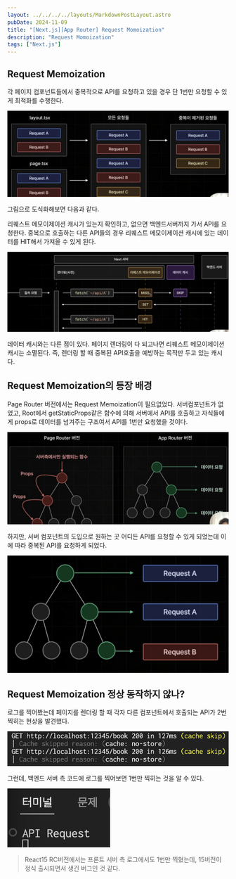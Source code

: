 ```yaml
---
layout: ../../../../layouts/MarkdownPostLayout.astro
pubDate: 2024-11-09
title: "[Next.js][App Router] Request Momoization"
description: "Request Momoization"
tags: ["Next.js"]
---
```


## Request Memoization

각 페이지 컴포넌트들에서 중복적으로 API를 요청하고 있을 경우 단 1번만 요청할 수 있게 최적화를 수행한다.

![image-20241109191724637](../images/image-20241109191724637.png)

그림으로 도식화해보면 다음과 같다.

리퀘스트 메모이제이션 캐시가 있는지 확인하고, 없으면 백엔드서버까지 가서 API를 요청한다. 중복으로 호출하는 다른 API들의 경우 리퀘스트 메모이제이션 캐시에 있는 데이터를 HIT해서 가져올 수 있게 된다.

![image-20241109192104011](../images/image-20241109192104011.png)

데이터 캐시와는 다른 점이 있다. 페이지 렌더링이 다 되고나면 리퀘스트 메모이제이션 캐시는 소멸된다. 즉, 렌더링 할 때 중복된 API호출을 예방하는 목적만 두고 있는 캐시다.

## Request Memoization의 등장 배경

Page Router 버전에서는 Request Memoization이 필요없었다. 서버컴포넌트가 없었고, Root에서 getStaticProps같은 함수에 의해 서버에서 API를 호출하고 자식들에게 props로 데이터를 넘겨주는 구조여서 API를 1번만 요청했을 것이다.

![image-20241109192609221](../images/image-20241109192609221.png)

하지만, 서버 컴포넌트의 도입으로 원하는 곳 어디든 API를 요청할 수 있게 되었는데 이에 따라 중복된 API를 요청하게 되었다.

![image-20241109192803357](../images/image-20241109192803357.png)

## Request Memoization 정상 동작하지 않나?

로그를 찍어봤는데 페이지를 렌더링 할 때 각자 다른 컴포넌트에서 호출되는 API가 2번 찍히는 현상을 발견했다.

![image-20241109211146207](../images/image-20241109211146207.png)

그런데, 백엔드 서버 측 코드에 로그를 찍어보면 1번만 찍히는 것을 알 수 있다.

![image-20241109211522611](../images/image-20241109211522611.png)

> React15 RC버전에서는 프론트 서버 측 로그에서도 1번만 찍혔는데, 15버전이 정식 출시되면서 생긴 버그인 것 같다.
